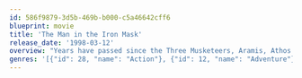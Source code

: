 ```yaml
---
id: 586f9879-3d5b-469b-b000-c5a46642cff6
blueprint: movie
title: 'The Man in the Iron Mask'
release_date: '1998-03-12'
overview: "Years have passed since the Three Musketeers, Aramis, Athos and Porthos, have fought together with their friend, D'Artagnan. But with the tyrannical King Louis using his power to wreak havoc in the kingdom while his twin brother, Philippe, remains imprisoned, the Musketeers reunite to abduct Louis and replace him with Philippe."
genres: '[{"id": 28, "name": "Action"}, {"id": 12, "name": "Adventure"}, {"id": 18, "name": "Drama"}]'
---
```

